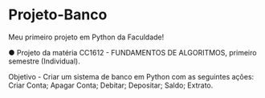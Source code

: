# Projeto-Banco
Meu primeiro projeto em Python da Faculdade!

● Projeto da matéria CC1612 - FUNDAMENTOS DE ALGORITMOS, primeiro semestre (Individual).

Objetivo - Criar um sistema de banco em Python com as seguintes ações:
Criar Conta;
Apagar Conta;
Debitar;
Depositar;
Saldo;
Extrato.
